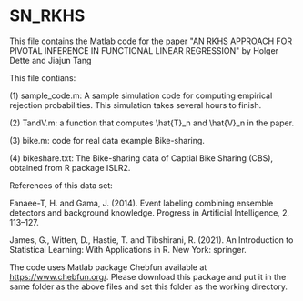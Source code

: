 # SN_RKHS

This file contains the Matlab code for the paper "AN RKHS APPROACH FOR PIVOTAL INFERENCE IN FUNCTIONAL LINEAR REGRESSION" by Holger Dette and Jiajun Tang

This file contians:

(1) sample_code.m: A sample simulation code for computing empirical rejection probabilities. This simulation takes several hours to finish.

(2) TandV.m: a function that computes \hat{T}_n and \hat{V}_n in the paper.

(3) bike.m: code for real data example Bike-sharing.

(4) bikeshare.txt: The Bike-sharing data of Captial Bike Sharing (CBS), obtained from R package ISLR2. 

References of this data set:

Fanaee-T, H. and Gama, J. (2014). Event labeling combining ensemble detectors and background knowledge. Progress in Artificial Intelligence, 2, 113–127.

James, G., Witten, D., Hastie, T. and Tibshirani, R. (2021). An Introduction to Statistical Learning: With Applications in R. New York: springer.

The code uses Matlab package Chebfun available at https://www.chebfun.org/. Please download this package and put it in the same folder as the above files and set this folder as the working directory.
